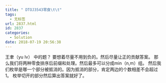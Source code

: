 ```yaml
---
title: " DTOJ3543零食\t\t"
tags:
  - 无标签
url: 2837.html
id: 2837
categories:
  - Solution
date: 2018-07-19 20:56:38
---
```


王聿（yu lv） 中的题？ 要想着尽量不用到负的。然后尽量让正的贡献答案。 那么我们将两种零食排序后前缀和处理。然后最多可以分成min（n,m）组。 然后我们枚举是哪一个部分被抵消的。因为抵消的部分，肯定两边的个数相差不会超过1。 枚举切开的部分然后算出答案就好了。